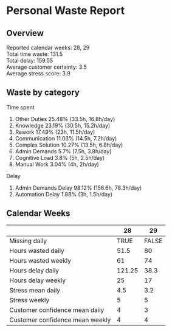 # Personal Waste Report

## Overview

Reported calendar weeks: 28, 29  
Total time waste: 131.5  
Total delay: 159.55  
Average customer certainty: 3.5  
Average stress score: 3.9  

## Waste by category

Time spent
  1. Other Duties 25.48% (33.5h, 16.8h/day)
  2. Knowledge 23.19% (30.5h, 15.2h/day)
  3. Rework 17.49% (23h, 11.5h/day)
  4. Communication 11.03% (14.5h, 7.2h/day)
  5. Complex Solution 10.27% (13.5h, 6.8h/day)
  6. Admin Demands 5.7% (7.5h, 3.8h/day)
  7. Cognitive Load 3.8% (5h, 2.5h/day)
  8. Manual Work 3.04% (4h, 2h/day)

Delay
  1. Admin Demands Delay 98.12% (156.6h, 78.3h/day)
  2. Automation Delay 1.88% (3h, 1.5h/day)

## Calendar Weeks

|  | 28 | 29 | 
|---|---|---|
| Missing daily | TRUE | FALSE | 
| Hours wasted daily | 51.5 | 80 | 
| Hours wasted weekly | 61 | 74 | 
| Hours delay daily | 121.25 | 38.3 | 
| Hours delay weekly | 25 | 17 | 
| Stress mean daily | 4.5 | 3.2 | 
| Stress weekly | 5 | 5 | 
| Customer confidence mean daily | 4 | 3 | 
| Customer confidence mean weekly | 4 | 4 | 

